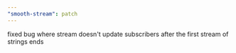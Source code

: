 ```yaml
---
"smooth-stream": patch
---
```


fixed bug where stream doesn't update subscribers after the first stream of strings ends
